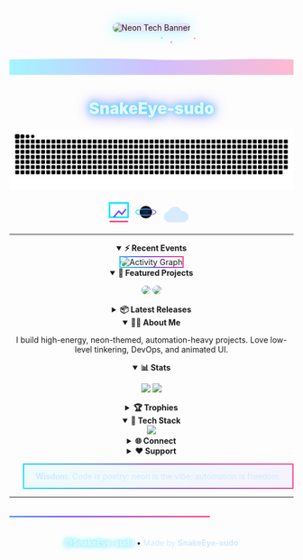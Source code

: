 <!-- Dazzling Tech Geek README for SnakeEye-sudo -->
<div align="center">

<!-- Gradient Neon Background Banner with Dynamic SVG Waves and Particles -->

<picture>
  <source media="(prefers-color-scheme: dark)" srcset="https://raw.githubusercontent.com/rajshekhar26/rajshekhar26/master/techstack.gif">
  <img alt="Neon Tech Banner" src="https://raw.githubusercontent.com/rajshekhar26/rajshekhar26/master/techstack.gif" style="border-radius:16px; box-shadow:0 0 24px rgba(0,238,255,.35), inset 0 0 24px rgba(124,77,255,.25); max-width:100%;"/>
</picture>

<!-- SVG Wave + Particles + Glow -->

<svg width="100%" height="180" viewBox="0 0 1200 180" xmlns="http://www.w3.org/2000/svg" role="img" aria-label="Dynamic Wave">
  <defs>
    <linearGradient id="waveGrad" x1="0" x2="1">
      <stop offset="0%" stop-color="#00e5ff"/>
      <stop offset="50%" stop-color="#7c4dff"/>
      <stop offset="100%" stop-color="#ff3d81"/>
    </linearGradient>
    <filter id="glow"><feGaussianBlur stdDeviation="3" result="b"/><feMerge><feMergeNode in="b"/><feMergeNode in="SourceGraphic"/></feMerge></filter>
  </defs>
  <path d="M0 120 C 200 80 400 160 600 120 C 800 80 1000 160 1200 120 L 1200 180 L 0 180 Z" fill="url(#waveGrad)" opacity="0.35">
    <animate attributeName="d" dur="8s" repeatCount="indefinite" values="M0 120 C 200 80 400 160 600 120 C 800 80 1000 160 1200 120 L 1200 180 L 0 180 Z; M0 110 C 220 140 420 60 620 110 C 820 160 980 60 1200 110 L 1200 180 L 0 180 Z; M0 120 C 200 80 400 160 600 120 C 800 80 1000 160 1200 120 L 1200 180 L 0 180 Z"/>
  </path>
  <!-- particles -->
  <g filter="url(#glow)">
    <circle cx="40" cy="30" r="2" fill="#00e5ff">
      <animate attributeName="cy" dur="6s" values="30;20;30" repeatCount="indefinite"/>
      <animate attributeName="cx" dur="8s" values="40;1180;40" repeatCount="indefinite"/>
    </circle>
    <circle cx="200" cy="50" r="2" fill="#7c4dff">
      <animate attributeName="cy" dur="5s" values="50;40;50" repeatCount="indefinite"/>
      <animate attributeName="cx" dur="7s" values="200;1000;200" repeatCount="indefinite"/>
    </circle>
    <circle cx="500" cy="35" r="2" fill="#ff3d81">
      <animate attributeName="cy" dur="4s" values="35;25;35" repeatCount="indefinite"/>
      <animate attributeName="cx" dur="9s" values="500;1100;500" repeatCount="indefinite"/>
    </circle>
  </g>
</svg>

<!-- Neon Username with Glow -->

<h1 align="center" style="font-weight:900; color:#e5f7ff; text-shadow:0 0 12px #00e5ff, 0 0 24px #7c4dff;">SnakeEye-sudo</h1>

<!-- Animated Snake (keep existing snake) -->

<p>
  <img src="https://raw.githubusercontent.com/Platane/snk/output/github-contribution-grid-snake-dark.svg" alt="github contribution snake" style="max-width:100%;"/>
</p>

<!-- Extra SVG Icons: GitHub trending repo icon, dark planet, floating cloud -->

<div>
  <svg width="44" height="44" viewBox="0 0 24 24" fill="none" xmlns="http://www.w3.org/2000/svg" role="img" aria-label="Trending Repo">
    <path d="M3 3h18v14H3z" stroke="#00e5ff" stroke-width="1.5"/>
    <path d="M7 17l5-6 3 3 4-5" stroke="#7c4dff" stroke-width="1.5"/>
    <path d="M3 21h18" stroke="#ff3d81" stroke-width="1.5"/>
  </svg>
  <svg width="44" height="44" viewBox="0 0 64 64" xmlns="http://www.w3.org/2000/svg" role="img" aria-label="Dark Planet">
    <defs>
      <radialGradient id="g"><stop offset="0%" stop-color="#1e2a44"/><stop offset="100%" stop-color="#0b0f17"/></radialGradient>
      <linearGradient id="ring" x1="0" x2="1"><stop offset="0%" stop-color="#00e5ff"/><stop offset="100%" stop-color="#7c4dff"/></linearGradient>
    </defs>
    <circle cx="32" cy="32" r="16" fill="url(#g)"/>
    <ellipse cx="32" cy="32" rx="26" ry="8" fill="none" stroke="url(#ring)" stroke-width="2"/>
  </svg>
  <svg width="64" height="32" viewBox="0 0 64 32" xmlns="http://www.w3.org/2000/svg" role="img" aria-label="Cloud">
    <g fill="#d1e9ff" opacity="0.85">
      <circle cx="16" cy="18" r="10"/>
      <circle cx="26" cy="12" r="12"/>
      <circle cx="40" cy="18" r="10"/>
      <rect x="16" y="18" width="24" height="10"/>
    </g>
  </svg>
</div>

</div>

---

<!-- Stylish Sections with subtle gradient borders/icons -->

<div align="center">

<!-- Events README -->

<details open>
<summary><strong>⚡ Recent Events</strong></summary>

<img src="https://github-readme-activity-graph.vercel.app/graph?username=SnakeEye-sudo&theme=react-dark&bg_color=0b0f17&hide_border=false&radius=12&color=00e5ff&line=7c4dff&point=ff3d81" alt="Activity Graph" style="border-radius:12px; border:2px solid; border-image: linear-gradient(45deg,#00e5ff,#7c4dff,#ff3d81) 1;"/>

</details>

<!-- Readme Projects Display (trending alternative fallbacks) -->

<details open>
<summary><strong>🚀 Featured Projects</strong></summary>

<a href="https://github.com/anuraghazra/github-readme-stats"><img height="140" src="https://github-readme-stats.vercel.app/api/pin/?username=SnakeEye-sudo&repo=SnakeEye-sudo&theme=radical&hide_border=false" style="border-radius:12px;"/></a>
<a href="https://github.com/DenverCoder1/github-readme-streak-stats"><img height="140" src="https://github-readme-stats.vercel.app/api/pin/?username=SnakeEye-sudo&repo=awesome&theme=radical&hide_border=false" style="border-radius:12px;"/></a>

</details>

<!-- Releases Updater -->

<details>
<summary><strong>📦 Latest Releases</strong></summary>

<img src="https://badges.pufler.dev/repos/SnakeEye-sudo?color=7c4dff" alt="Repos Count"/>
<img src="https://badges.pufler.dev/years/SnakeEye-sudo?color=00e5ff" alt="Years"/>

</details>

<!-- About Me -->

<details open>
<summary><strong>👨‍💻 About Me</strong></summary>

I build high-energy, neon-themed, automation-heavy projects. Love low-level tinkering, DevOps, and animated UI.

</details>

<!-- Stats + Streaks -->

<details open>
<summary><strong>📊 Stats</strong></summary>

<p>
<img height="165" src="https://github-readme-stats.vercel.app/api?username=SnakeEye-sudo&show_icons=true&theme=tokyonight&hide_border=false&bg_color=0b0f17&title_color=00e5ff&icon_color=7c4dff&text_color=d1e9ff"/>
<img height="165" src="https://streak-stats.demolab.com?user=SnakeEye-sudo&theme=tokyonight&hide_border=false&ring=7c4dff&fire=ff3d81&currStreakNum=00e5ff&sideNums=d1e9ff&background=0b0f17"/>
</p>

</details>

<!-- Trophies -->

<details>
<summary><strong>🏆 Trophies</strong></summary>

<img src="https://github-profile-trophy.vercel.app/?username=SnakeEye-sudo&theme=onestar&no-frame=false&margin-w=10&row=1&column=7"/>

</details>

<!-- Language / Tech Stack -->

<details open>
<summary><strong>🧠 Tech Stack</strong></summary>

<img src="https://skillicons.dev/icons?i=linux,git,github,md,js,ts,react,tailwind,vue,astro,nodejs,python,go,cpp,java,redis,postgresql,mongodb,docker,kubernetes,aws,gcp,azure,cloudflare,nginx,raspberrypi,arduino,bash&perline=10"/>

</details>

<!-- Connect Links -->

<details>
<summary><strong>🌐 Connect</strong></summary>

<a href="mailto:snakeeye.sudo@proton.me"><img src="https://img.shields.io/badge/Email-ProtonMail-7c4dff?logo=protonmail&logoColor=white"/></a>
<a href="https://t.me/snakeeyesudo"><img src="https://img.shields.io/badge/Telegram-00e5ff?logo=telegram&logoColor=white"/></a>
<a href="https://x.com/snakeeyesudo"><img src="https://img.shields.io/badge/Twitter-X-ff3d81?logo=x&logoColor=white"/></a>

</details>

<!-- Support -->

<details>
<summary><strong>❤️ Support</strong></summary>

<a href="https://www.buymeacoffee.com/snakeeyesudo"><img src="https://img.shields.io/badge/Buy%20Me%20A%20Coffee-%23FFDD00?logo=buymeacoffee&logoColor=000"/></a>
<a href="https://ko-fi.com/snakeeyesudo"><img src="https://img.shields.io/badge/Ko--fi-00e5ff?logo=kofi&logoColor=white"/></a>

</details>

<!-- Wisdom block with gradient border -->

<blockquote style="border:2px solid; border-image:linear-gradient(45deg,#00e5ff,#7c4dff,#ff3d81) 1; border-radius:12px; padding:12px; color:#cfeaff; background:linear-gradient(145deg,rgba(0,229,255,.06),rgba(124,77,255,.06));">
  <strong>Wisdom:</strong> Code is poetry; neon is the vibe; automation is freedom.
</blockquote>

</div>

---

<!-- Dazzling Footer with moving highlight -->

<div align="center">

<svg width="100%" height="64" viewBox="0 0 800 64" xmlns="http://www.w3.org/2000/svg" role="img" aria-label="Footer Glow">
  <defs>
    <linearGradient id="stripe" x1="0" x2="1">
      <stop offset="0%" stop-color="#00e5ff"/>
      <stop offset="50%" stop-color="#7c4dff"/>
      <stop offset="100%" stop-color="#ff3d81"/>
    </linearGradient>
  </defs>
  <rect x="0" y="30" width="800" height="4" fill="url(#stripe)">
    <animate attributeName="x" values="-800;0;800" dur="6s" repeatCount="indefinite"/>
  </rect>
</svg>

<p>
  <span style="font-weight:800; color:#e5f7ff; text-shadow:0 0 10px #00e5ff;">@SnakeEye-sudo</span>
  •
  <span style="color:#cfeaff;">Made by <strong>SnakeEye-sudo</strong></span>
</p>

</div>

